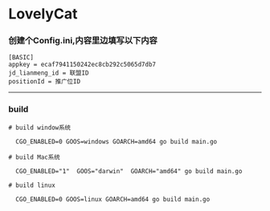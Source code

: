 # LovelyCat
###  创建个Config.ini,内容里边填写以下内容 
   
```
[BASIC]
appkey = ecaf7941150242ec8cb292c5065d7db7
jd_lianmeng_id = 联盟ID
positionId = 推广位ID
```
---
### build
```
# build window系统 
 
  CGO_ENABLED=0 GOOS=windows GOARCH=amd64 go build main.go

# build Mac系统

  CGO_ENABLED="1"  GOOS="darwin"  GOARCH="amd64" go build main.go

# build linux

  CGO_ENABLED=0 GOOS=linux GOARCH=amd64 go build main.go

```